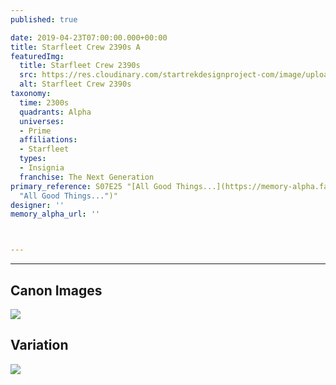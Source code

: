 ```yaml
---
published: true

date: 2019-04-23T07:00:00.000+00:00
title: Starfleet Crew 2390s A
featuredImg:
  title: Starfleet Crew 2390s
  src: https://res.cloudinary.com/startrekdesignproject-com/image/upload/v1556034797/StarfleetCrew2390s.png
  alt: Starfleet Crew 2390s
taxonomy:
  time: 2300s
  quadrants: Alpha
  universes:
  - Prime
  affiliations:
  - Starfleet
  types:
  - Insignia
  franchise: The Next Generation
primary_reference: S07E25 "[All Good Things...](https://memory-alpha.fandom.com/wiki/All_Good_Things...
  "All Good Things...")"
designer: ''
memory_alpha_url: ''



---
```

___
## Canon Images

![](https://res.cloudinary.com/startrekdesignproject-com/image/upload/v1556034797/StarfleetCrew2390s2.jpg)

## Variation

![](https://res.cloudinary.com/startrekdesignproject-com/image/upload/v1556034797/StarfleetCrew2390s1.jpg)